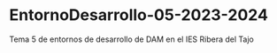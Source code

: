 # EntornoDesarrollo-05-2023-2024
Tema 5 de entornos de desarrollo de DAM en el IES Ribera del Tajo
 
